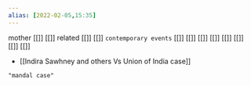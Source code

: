 ```yaml
---
alias: [2022-02-05,15:35]
---
```

 mother [[]] [[]]
 related [[]] [[]]
 `contemporary events` [[]] [[]] [[]] [[]] [[]] [[]] [[]] [[]]

- [[Indira Sawhney and others Vs Union of India case]]

```query
"mandal case"
```